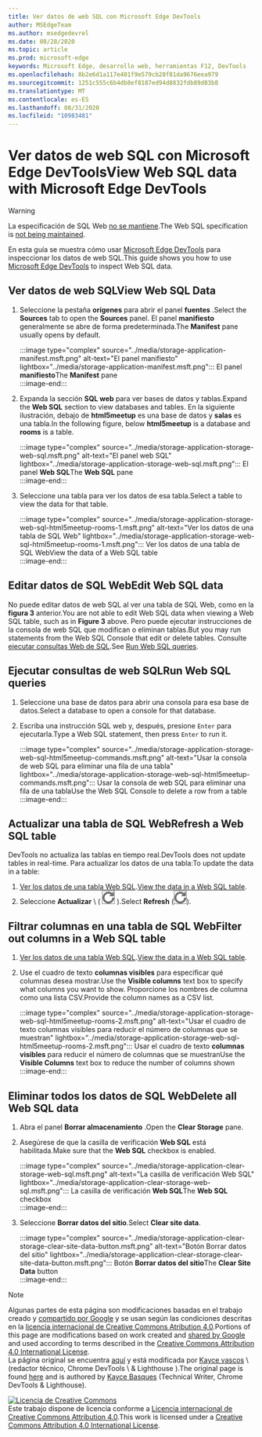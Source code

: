 ```yaml
---
title: Ver datos de web SQL con Microsoft Edge DevTools
author: MSEdgeTeam
ms.author: msedgedevrel
ms.date: 08/28/2020
ms.topic: article
ms.prod: microsoft-edge
keywords: Microsoft Edge, desarrollo web, herramientas F12, DevTools
ms.openlocfilehash: 8b2e6d1a117e401f9e579cb28f81da9676eea979
ms.sourcegitcommit: 1251c555c6b4db8ef8187ed94d8832fdb89d03b8
ms.translationtype: MT
ms.contentlocale: es-ES
ms.lasthandoff: 08/31/2020
ms.locfileid: "10983481"
---
```

<!-- Copyright Kayce Basques 

   Licensed under the Apache License, Version 2.0 (the "License");
   you may not use this file except in compliance with the License.
   You may obtain a copy of the License at

       https://www.apache.org/licenses/LICENSE-2.0

   Unless required by applicable law or agreed to in writing, software
   distributed under the License is distributed on an "AS IS" BASIS,
   WITHOUT WARRANTIES OR CONDITIONS OF ANY KIND, either express or implied.
   See the License for the specific language governing permissions and
   limitations under the License.  -->





# <span data-ttu-id="f0db8-103">Ver datos de web SQL con Microsoft Edge DevTools</span><span class="sxs-lookup"><span data-stu-id="f0db8-103">View Web SQL data with Microsoft Edge DevTools</span></span>   



> [!WARNING]
> <span data-ttu-id="f0db8-104">La especificación de SQL Web [no se mantiene][W3CWebSQLStatus].</span><span class="sxs-lookup"><span data-stu-id="f0db8-104">The Web SQL specification is [not being maintained][W3CWebSQLStatus].</span></span>  

<span data-ttu-id="f0db8-105">En esta guía se muestra cómo usar [Microsoft Edge DevTools][MicrosoftEdgeDevTools] para inspeccionar los datos de web SQL.</span><span class="sxs-lookup"><span data-stu-id="f0db8-105">This guide shows you how to use [Microsoft Edge DevTools][MicrosoftEdgeDevTools] to inspect Web SQL data.</span></span>  

## <span data-ttu-id="f0db8-106">Ver datos de web SQL</span><span class="sxs-lookup"><span data-stu-id="f0db8-106">View Web SQL Data</span></span>   

1.  <span data-ttu-id="f0db8-107">Seleccione la pestaña **orígenes** para abrir el panel **fuentes** .</span><span class="sxs-lookup"><span data-stu-id="f0db8-107">Select the **Sources** tab to open the **Sources** panel.</span></span>  <span data-ttu-id="f0db8-108">El panel **manifiesto** generalmente se abre de forma predeterminada.</span><span class="sxs-lookup"><span data-stu-id="f0db8-108">The **Manifest** pane usually opens by default.</span></span>  
    
    :::image type="complex" source="../media/storage-application-manifest.msft.png" alt-text="El panel manifiesto" lightbox="../media/storage-application-manifest.msft.png":::
       <span data-ttu-id="f0db8-110">El panel **manifiesto**</span><span class="sxs-lookup"><span data-stu-id="f0db8-110">The **Manifest** pane</span></span>  
    :::image-end:::  
    
1.  <span data-ttu-id="f0db8-111">Expanda la sección **SQL web** para ver bases de datos y tablas.</span><span class="sxs-lookup"><span data-stu-id="f0db8-111">Expand the **Web SQL** section to view databases and tables.</span></span>  <span data-ttu-id="f0db8-112">En la siguiente ilustración, debajo de **html5meetup** es una base de datos y **salas** es una tabla.</span><span class="sxs-lookup"><span data-stu-id="f0db8-112">In the following figure, below **html5meetup** is a database and **rooms** is a table.</span></span>  
    
    :::image type="complex" source="../media/storage-application-storage-web-sql.msft.png" alt-text="El panel web SQL" lightbox="../media/storage-application-storage-web-sql.msft.png":::
       <span data-ttu-id="f0db8-114">El panel **Web SQL**</span><span class="sxs-lookup"><span data-stu-id="f0db8-114">The **Web SQL** pane</span></span>  
    :::image-end:::  
    
1.  <span data-ttu-id="f0db8-115">Seleccione una tabla para ver los datos de esa tabla.</span><span class="sxs-lookup"><span data-stu-id="f0db8-115">Select a table to view the data for that table.</span></span>  
    
    :::image type="complex" source="../media/storage-application-storage-web-sql-html5meetup-rooms-1.msft.png" alt-text="Ver los datos de una tabla de SQL Web" lightbox="../media/storage-application-storage-web-sql-html5meetup-rooms-1.msft.png":::
       <span data-ttu-id="f0db8-117">Ver los datos de una tabla de SQL Web</span><span class="sxs-lookup"><span data-stu-id="f0db8-117">View the data of a Web SQL table</span></span>  
    :::image-end:::  
    
## <span data-ttu-id="f0db8-118">Editar datos de SQL Web</span><span class="sxs-lookup"><span data-stu-id="f0db8-118">Edit Web SQL data</span></span>   

<span data-ttu-id="f0db8-119">No puede editar datos de web SQL al ver una tabla de SQL Web, como en la **figura 3** anterior.</span><span class="sxs-lookup"><span data-stu-id="f0db8-119">You are not able to edit Web SQL data when viewing a Web SQL table, such as in **Figure 3** above.</span></span>  <span data-ttu-id="f0db8-120">Pero puede ejecutar instrucciones de la consola de web SQL que modifican o eliminan tablas.</span><span class="sxs-lookup"><span data-stu-id="f0db8-120">But you may run statements from the Web SQL Console that edit or delete tables.</span></span>  <span data-ttu-id="f0db8-121">Consulte [ejecutar consultas Web de SQL](#run-web-sql-queries).</span><span class="sxs-lookup"><span data-stu-id="f0db8-121">See [Run Web SQL queries](#run-web-sql-queries).</span></span>  

## <span data-ttu-id="f0db8-122">Ejecutar consultas de web SQL</span><span class="sxs-lookup"><span data-stu-id="f0db8-122">Run Web SQL queries</span></span>   

1.  <span data-ttu-id="f0db8-123">Seleccione una base de datos para abrir una consola para esa base de datos.</span><span class="sxs-lookup"><span data-stu-id="f0db8-123">Select a database to open a console for that database.</span></span>  
1.  <span data-ttu-id="f0db8-124">Escriba una instrucción SQL web y, después, presione `Enter` para ejecutarla.</span><span class="sxs-lookup"><span data-stu-id="f0db8-124">Type a Web SQL statement, then press `Enter` to run it.</span></span>  
    
    :::image type="complex" source="../media/storage-application-storage-web-sql-html5meetup-commands.msft.png" alt-text="Usar la consola de web SQL para eliminar una fila de una tabla" lightbox="../media/storage-application-storage-web-sql-html5meetup-commands.msft.png":::
       <span data-ttu-id="f0db8-126">Usar la consola de web SQL para eliminar una fila de una tabla</span><span class="sxs-lookup"><span data-stu-id="f0db8-126">Use the Web SQL Console to delete a row from a table</span></span>  
    :::image-end:::  
    
## <span data-ttu-id="f0db8-127">Actualizar una tabla de SQL Web</span><span class="sxs-lookup"><span data-stu-id="f0db8-127">Refresh a Web SQL table</span></span>   

<span data-ttu-id="f0db8-128">DevTools no actualiza las tablas en tiempo real.</span><span class="sxs-lookup"><span data-stu-id="f0db8-128">DevTools does not update tables in real-time.</span></span>  <span data-ttu-id="f0db8-129">Para actualizar los datos de una tabla:</span><span class="sxs-lookup"><span data-stu-id="f0db8-129">To update the data in a table:</span></span>  

1.  <span data-ttu-id="f0db8-130">[Ver los datos de una tabla Web SQL](#view-web-sql-data).</span><span class="sxs-lookup"><span data-stu-id="f0db8-130">[View the data in a Web SQL table](#view-web-sql-data).</span></span>  
1.  <span data-ttu-id="f0db8-131">Seleccione **Actualizar** \ ( ![ actualizar ][ImageRefreshIcon] \).</span><span class="sxs-lookup"><span data-stu-id="f0db8-131">Select **Refresh** \(![Refresh][ImageRefreshIcon]\).</span></span>  
    
## <span data-ttu-id="f0db8-132">Filtrar columnas en una tabla de SQL Web</span><span class="sxs-lookup"><span data-stu-id="f0db8-132">Filter out columns in a Web SQL table</span></span>   

1.  <span data-ttu-id="f0db8-133">[Ver los datos de una tabla Web SQL](#view-web-sql-data).</span><span class="sxs-lookup"><span data-stu-id="f0db8-133">[View the data in a Web SQL table](#view-web-sql-data).</span></span>  
1.  <span data-ttu-id="f0db8-134">Use el cuadro de texto **columnas visibles** para especificar qué columnas desea mostrar.</span><span class="sxs-lookup"><span data-stu-id="f0db8-134">Use the **Visible columns** text box to specify what columns you want to show.</span></span>  <span data-ttu-id="f0db8-135">Proporcione los nombres de columna como una lista CSV.</span><span class="sxs-lookup"><span data-stu-id="f0db8-135">Provide the column names as a CSV list.</span></span>  
    
    :::image type="complex" source="../media/storage-application-storage-web-sql-html5meetup-rooms-2.msft.png" alt-text="Usar el cuadro de texto columnas visibles para reducir el número de columnas que se muestran" lightbox="../media/storage-application-storage-web-sql-html5meetup-rooms-2.msft.png":::
       <span data-ttu-id="f0db8-137">Usar el cuadro de texto **columnas visibles** para reducir el número de columnas que se muestran</span><span class="sxs-lookup"><span data-stu-id="f0db8-137">Use the **Visible Columns** text box to reduce the number of columns shown</span></span>  
    :::image-end:::  
    
## <span data-ttu-id="f0db8-138">Eliminar todos los datos de SQL Web</span><span class="sxs-lookup"><span data-stu-id="f0db8-138">Delete all Web SQL data</span></span>   

1.  <span data-ttu-id="f0db8-139">Abra el panel **Borrar almacenamiento** .</span><span class="sxs-lookup"><span data-stu-id="f0db8-139">Open the **Clear Storage** pane.</span></span>  
1.  <span data-ttu-id="f0db8-140">Asegúrese de que la casilla de verificación **Web SQL** está habilitada.</span><span class="sxs-lookup"><span data-stu-id="f0db8-140">Make sure that the **Web SQL** checkbox is enabled.</span></span>  
    
    :::image type="complex" source="../media/storage-application-clear-storage-web-sql.msft.png" alt-text="La casilla de verificación Web SQL" lightbox="../media/storage-application-clear-storage-web-sql.msft.png":::
       <span data-ttu-id="f0db8-142">La casilla de verificación **Web SQL**</span><span class="sxs-lookup"><span data-stu-id="f0db8-142">The **Web SQL** checkbox</span></span>  
    :::image-end:::  
    
1.  <span data-ttu-id="f0db8-143">Seleccione **Borrar datos del sitio**.</span><span class="sxs-lookup"><span data-stu-id="f0db8-143">Select **Clear site data**.</span></span>  
    
    :::image type="complex" source="../media/storage-application-clear-storage-clear-site-data-button.msft.png" alt-text="Botón Borrar datos del sitio" lightbox="../media/storage-application-clear-storage-clear-site-data-button.msft.png":::
       <span data-ttu-id="f0db8-145">Botón **Borrar datos del sitio**</span><span class="sxs-lookup"><span data-stu-id="f0db8-145">The **Clear Site Data** button</span></span>  
    :::image-end:::  
    
<!--  
 


-->  

<!-- image links -->  

[ImageRefreshIcon]: ../media/refresh-icon.msft.png  

<!-- links -->  

[MicrosoftEdgeDevTools]: ../../devtools-guide-chromium.md "Herramientas para desarrolladores de Microsoft Edge (cromo) | Microsoft docs"  

[W3CWebSQLStatus]: https://w3.org/TR/webdatabase/#status-of-this-document "Base de datos Web SQL | RELATIVA"  

> [!NOTE]
> <span data-ttu-id="f0db8-148">Algunas partes de esta página son modificaciones basadas en el trabajo creado y [compartido por Google][GoogleSitePolicies] y se usan según las condiciones descritas en la [licencia internacional de Creative Commons Atribution 4,0][CCA4IL].</span><span class="sxs-lookup"><span data-stu-id="f0db8-148">Portions of this page are modifications based on work created and [shared by Google][GoogleSitePolicies] and used according to terms described in the [Creative Commons Attribution 4.0 International License][CCA4IL].</span></span>  
> <span data-ttu-id="f0db8-149">La página original se encuentra [aquí](https://developers.google.com/web/tools/chrome-devtools/storage/websql) y está modificada por [Kayce vascos][KayceBasques] \ (redactor técnico, Chrome DevTools \ & Lighthouse \).</span><span class="sxs-lookup"><span data-stu-id="f0db8-149">The original page is found [here](https://developers.google.com/web/tools/chrome-devtools/storage/websql) and is authored by [Kayce Basques][KayceBasques] \(Technical Writer, Chrome DevTools \& Lighthouse\).</span></span>  

[![Licencia de Creative Commons][CCby4Image]][CCA4IL]  
<span data-ttu-id="f0db8-151">Este trabajo dispone de licencia conforme a [Licencia internacional de Creative Commons Attribution 4.0][CCA4IL].</span><span class="sxs-lookup"><span data-stu-id="f0db8-151">This work is licensed under a [Creative Commons Attribution 4.0 International License][CCA4IL].</span></span>  

[CCA4IL]: https://creativecommons.org/licenses/by/4.0  
[CCby4Image]: https://i.creativecommons.org/l/by/4.0/88x31.png  
[GoogleSitePolicies]: https://developers.google.com/terms/site-policies  
[KayceBasques]: https://developers.google.com/web/resources/contributors/kaycebasques  

